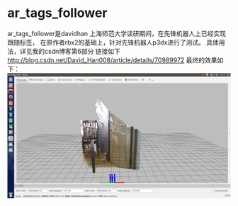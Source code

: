 # ar_tags_follower
ar_tags_follower是davidhan 
上海师范大学读研期间，在先锋机器人上已经实现跟随标签，
在原作者rbx2的基础上，针对先锋机器人p3dx进行了测试。
具体用法，详见我的csdn博客第6部分
链接如下
http://blog.csdn.net/David_Han008/article/details/70989972
最终的效果如下：
![image](https://github.com/DavidHan008/ar_tags_follower/blob/master/Screenshot%20from%202017-08-09%2016:10:07.png)
